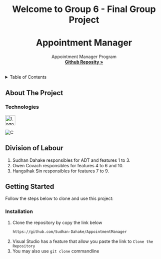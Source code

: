 


<div id="top"></div>

<div align="center">

# Welcome to Group 6 - Final Group Project

</div>

<!-- PROJECT LOGO -->
<h1 align="center">Appointment Manager</h1>

  <p align="center">
    Appointment Manager Program
    <br />
    <a href="https://github.com/Sudhan-Dahake/AppointmentManager"><strong>Github Reposity »</strong></a>
    <br />
    <br />
  </p>
</div>


<!-- TABLE OF CONTENTS -->
<details>
  <summary>Table of Contents</summary>
  <ol>
    <li>
      <a href="#about-the-project">About The Project</a>
      <ul>
        <li><a href="#built-with">Technologies</a></li>
      </ul>
    </li>
    <li>
      <a href="#about-the-project">Division of Labour</a>
    </li>
    <li>
      <a href="#getting-started">Getting Started</a>
    </li>
  </ol>
</details>


<!-- ABOUT THE PROJECT -->
## About The Project

### Technologies

<a href="https://visualstudio.microsoft.com/">
    <img src="https://upload.wikimedia.org/wikipedia/commons/thumb/5/59/Visual_Studio_Icon_2019.svg/1200px-Visual_Studio_Icon_2019.svg.png" alt="Logo" width="32" height="32">
</a>
<br />

![C](https://img.shields.io/badge/c-%2300599C.svg?style=for-the-badge&logo=c&logoColor=white)


<!-- DIVISION OF LABOUR -->
## Division of Labour

1. Sudhan Dahake responsibles for ADT and features 1 to 3.
2. Owen Covach responsibles for features 4 to 6 and 10.
3. Hangsihak Sin responsibles for features 7 to 9.


<!-- GETTING STARTED -->
## Getting Started

Follow the steps below to clone and use this project:

### Installation

1. Clone the repository by copy the link below
   ```sh
   https://github.com/Sudhan-Dahake/AppointmentManager
   ```
2. Visual Studio has a feature that allow you paste the link to `Clone the Repository`
3. You may also use  `git clone` <repo link> commandline 


